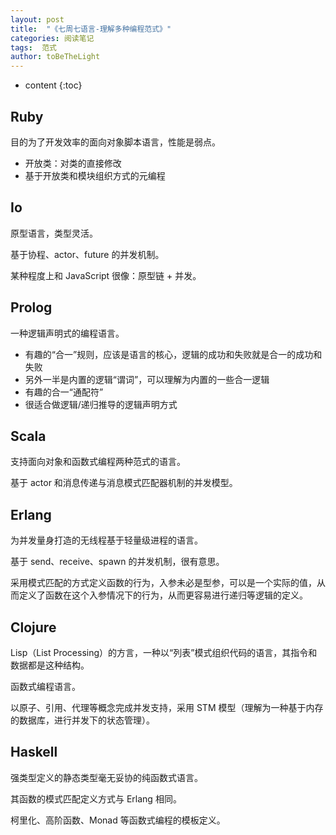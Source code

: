 ```yaml
---
layout: post
title:  "《七周七语言-理解多种编程范式》"
categories: 阅读笔记
tags:  范式
author: toBeTheLight
---
```


* content
{:toc}








## Ruby

目的为了开发效率的面向对象脚本语言，性能是弱点。

* 开放类：对类的直接修改
* 基于开放类和模块组织方式的元编程

## Io

原型语言，类型灵活。

基于协程、actor、future 的并发机制。

某种程度上和 JavaScript 很像：原型链 + 并发。

## Prolog

一种逻辑声明式的编程语言。
* 有趣的“合一”规则，应该是语言的核心，逻辑的成功和失败就是合一的成功和失败
* 另外一半是内置的逻辑“谓词”，可以理解为内置的一些合一逻辑
* 有趣的合一“通配符”
* 很适合做逻辑/递归推导的逻辑声明方式

## Scala

支持面向对象和函数式编程两种范式的语言。

基于 actor 和消息传递与消息模式匹配器机制的并发模型。

## Erlang

为并发量身打造的无线程基于轻量级进程的语言。

基于 send、receive、spawn 的并发机制，很有意思。

采用模式匹配的方式定义函数的行为，入参未必是型参，可以是一个实际的值，从而定义了函数在这个入参情况下的行为，从而更容易进行递归等逻辑的定义。

## Clojure

Lisp（List Processing）的方言，一种以“列表”模式组织代码的语言，其指令和数据都是这种结构。

函数式编程语言。

以原子、引用、代理等概念完成并发支持，采用 STM 模型（理解为一种基于内存的数据库，进行并发下的状态管理）。

## Haskell

强类型定义的静态类型毫无妥协的纯函数式语言。

其函数的模式匹配定义方式与 Erlang 相同。

柯里化、高阶函数、Monad 等函数式编程的模板定义。